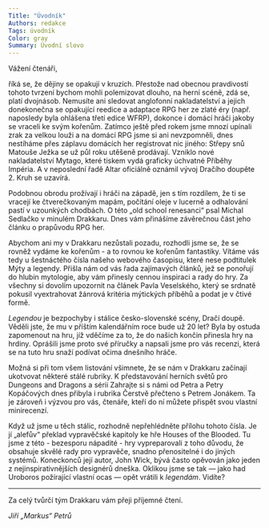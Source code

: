 ```yaml
---
Title: "Úvodník"
Authors: redakce
Tags: úvodník
Color: gray
Summary: Úvodní slovo
---
```

Vážení čtenáři,

říká se, že dějiny se opakují v kruzích. Přestože nad obecnou pravdivostí tohoto tvrzení bychom mohli polemizovat dlouho, na herní scéně, zdá se, platí dvojnásob. Nemusíte ani sledovat anglofonní nakladatelství a jejich donekonečna se opakující reedice a adaptace RPG her ze zlaté éry (např. naposledy byla ohlášena třetí edice WFRP), dokonce i domácí hráči jakoby se vraceli ke svým kořenům. Zatímco ještě před rokem jsme mnozí upínali zrak za velkou louži a na domácí RPG jsme si ani nevzpomněli, dnes nestíháme přes záplavu domácích her registrovat nic jiného: Střepy snů Matouše Ježka se už půl roku utěšeně prodávají. Vzniklo nové nakladatelství Mytago, které tiskem vydá graficky úchvatné Příběhy Impéria. A v neposlední řadě Altar oficiálně oznámil vývoj Dračího doupěte 2. Kruh se uzavírá.

<!--more-->

Podobnou obrodu prožívají i hráči na západě, jen s tím rozdílem, že ti se vracejí ke čtverečkovaným mapám, počítání oleje v lucerně a odhalování pastí v uzounkých chodbách. O této „old school renesanci“ psal Michal Sedlačko v minulém Drakkaru. Dnes vám přinášíme závěrečnou část jeho článku o prapůvodu RPG her.

Abychom ani my v Drakkaru nezůstali pozadu, rozhodli jsme se, že se rovněž vydáme ke kořenům - a to rovnou ke kořenům fantastiky. Vítáme vás tedy u šestnáctého čísla našeho webového časopisu, které nese podtitulek Mýty a legendy. Přišla nám od vás řada zajímavých článků, jež se ponořují do hlubin mytologie, aby vám přinesly cennou inspiraci a rady do hry. Za všechny si dovolím upozornit na článek Pavla Veselského, který se srdnatě pokusil vyextrahovat žánrová kritéria mýtických příběhů a podat je v čtivé formě.

<em>Legendou</em> je bezpochyby i stálice česko-slovenské scény, Dračí doupě. Věděli jste, že mu v příštím kalendářním roce bude už 20 let? Byla by ostuda zapomenout na hru, jíž vděčíme za to, že do našich končin přinesla hry na hrdiny. Oprášili jsme proto své příručky a napsali jsme pro vás recenzi, která se na tuto hru snaží podívat očima dnešního hráče.

Možná si při tom všem listování všimnete, že se nám v Drakkaru začínají ukotvovat některé stálé rubriky. K představování herních světů pro Dungeons and Dragons a sérii Zahrajte si s námi od Petra a Petry Kopáčových dnes přibyla i rubrika Čerstvě přečteno s Petrem Jonákem. Ta je zároveň i výzvou pro vás, čtenáře, kteří do ní můžete přispět svou vlastní minirecenzí.

Když už jsme u těch stálic, rozhodně nepřehlédněte přílohu tohoto čísla. Je jí „alefův“ překlad vypravěčské kapitoly ke hře Houses of the Blooded. Tu jsme z této - bezesporu nápadité - hry vypreparovali z toho důvodu, že obsahuje skvělé rady pro vypravěče, snadno přenositelné i do jiných systémů. Koneckonců její autor, John Wick, bývá často opěvován jako jeden z nejinspirativnějších designérů dneška. Oklikou jsme se tak — jako had Uroboros požírající vlastní ocas — opět vrátili k <em>legendám</em>. Vidíte?

* * *

Za celý tvůrčí tým Drakkaru vám přeji příjemné čtení.

<em>Jiří „Markus“ Petrů</em>
